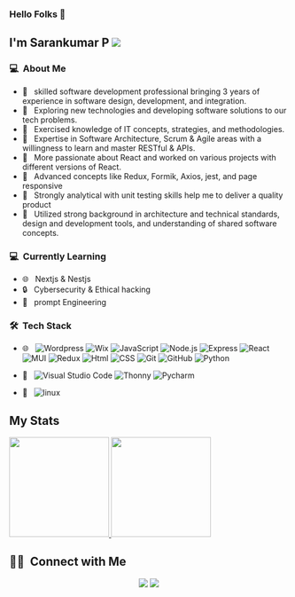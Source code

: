 

### Hello Folks 👋

## I'm Sarankumar P ![](https://komarev.com/ghpvc/?username=sarankumarPrakash&color=brightgreen&label=PROFILE+VIEWS)


### 💻 &nbsp;About Me 

- 🤔 &nbsp;  skilled software development professional bringing 3 years of experience in software design, development, and integration.
- 🤔 &nbsp; Exploring new technologies and developing software solutions to our  tech problems.
- 🤔 &nbsp; Exercised knowledge of IT concepts, strategies, and methodologies. 
- 🤔 &nbsp; Expertise in Software Architecture, Scrum & Agile areas with a willingness to learn and master RESTful & APIs.
- 🤔 &nbsp; More passionate about React and worked on various projects with different versions of React.
- 🤔 &nbsp; Advanced concepts like Redux, Formik, Axios, jest, and page responsive 
- 🤔 &nbsp; Strongly analytical with unit testing skills help me to deliver a quality product
- 🤔 &nbsp; Utilized strong background in architecture and technical standards, design and development tools, and understanding of shared software concepts.

### 💻 &nbsp;Currently Learning 

- 🌐 &nbsp; Nextjs & Nestjs
- 🔒 &nbsp; Cybersecurity & Ethical hacking 
- 🔧 &nbsp; prompt Engineering  


### 🛠 &nbsp;Tech Stack

- 🌐 &nbsp;
  ![Wordpress](https://img.shields.io/badge/-Wordpress-333333?style=flat&logo=wordpress)
  ![Wix](https://img.shields.io/badge/-Wix-333333?style=flat&logo=wix)
  ![JavaScript](https://img.shields.io/badge/-JavaScript-333333?style=flat&logo=javascript)
  ![Node.js](https://img.shields.io/badge/-Node.js-333333?style=flat&logo=node.js)
  ![Express](https://img.shields.io/badge/-express-333333?style=flat&logo=express)
  ![React](https://img.shields.io/badge/-React-333333?style=flat&logo=react)
  ![MUI](https://img.shields.io/badge/-MUI-333333?style=flat&logo=Mui)
  ![Redux](https://img.shields.io/badge/-Redux-333333?style=flat&logo=Redux)
  ![Html](https://img.shields.io/badge/-HTML-333333?style=flat&logo=html)
  ![CSS](https://img.shields.io/badge/-CSS-333333?style=flat&logo=css)
  ![Git](https://img.shields.io/badge/-Git-333333?style=flat&logo=git)
  ![GitHub](https://img.shields.io/badge/-GitHub-333333?style=flat&logo=github)
  ![Python](https://img.shields.io/badge/-Python-333333?style=flat&logo=python)
  
- 🔧 &nbsp;
  ![Visual Studio Code](https://img.shields.io/badge/-Visual%20Studio%20Code-333333?style=flat&logo=visual-studio-code&logoColor=007ACC)
  ![Thonny](https://img.shields.io/badge/-Thonny-333333?style=flat&logo=Thonny&logoColor=007ACC)
  ![Pycharm](https://img.shields.io/badge/-Pycharm-333333?style=flat&logo=Pycharm&logoColor=007ACC)

- 🤖 &nbsp;
   ![linux](https://img.shields.io/badge/-linux-333333?style=flat&logo=linux&logoColor=007ACC)

## My Stats 
<p>
<a href="https://github.com/sarankumarPrakash">
  <img height="180em" src="https://github-readme-stats.vercel.app/api?username=sarankumarPrakash&show_icons=true&theme=radical" />
  <img height="180em" src="https://github-readme-stats-eight-theta.vercel.app/api/top-langs/?username=sarankumarPrakash&theme=radical&layout=compact" />
</a>
</p>


##  🤝🏻 &nbsp;Connect with Me

<p align="center">
<a href="https://www.linkedin.com/in/sarankumarprakash"><img src="https://img.shields.io/badge/-saran%20kumar%20P-0077B5?style=flat-square&logo=Linkedin&logoColor=white"/></a>
<a href="mailto:sarankumar1317@gmail.com"><img src="https://img.shields.io/badge/-sarankumar1317@gmail.com-D14836?style=flat-square&logo=Gmail&logoColor=white"/></a>
